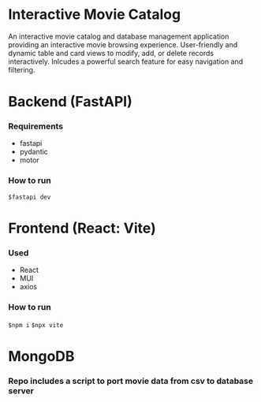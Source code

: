 # Interactive Movie Catalog
An interactive movie catalog and database management application providing an interactive movie browsing experience.
User-friendly and dynamic table and card views to modify, add, or delete records interactively.
Inlcudes a powerful search feature for easy navigation and filtering.

# Backend (FastAPI)
### Requirements
 - fastapi
 - pydantic
 - motor

### How to run
```$fastapi dev```

# Frontend (React: Vite)
### Used
 - React
 - MUI
 - axios
### How to run
```$npm i```
```$npx vite```

# MongoDB
### Repo includes a script to port movie data from csv to database server
